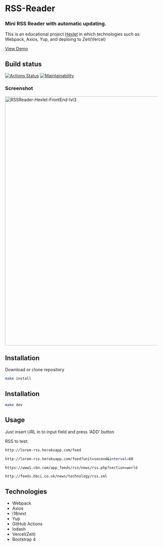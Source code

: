 # RSS-Reader

### Mini RSS Reader with automatic updating.

This is an educational project [Hexlet](https://ru.hexlet.io/pages/about?utm_source=github&utm_medium=link&utm_campaign=webpack-package) in which technologies such as: Webpack, Axios, Yup, and deploing to Zeit(Vercel)

[View Demo](https://rss-reader.voitd.now.sh)

## Build status

[![Actions Status](https://github.com/voitd/frontend-project-lvl3/workflows/rss-reader-ci/badge.svg)](https://github.com/voitd/frontend-project-lvl3/actions?query=workflow%3A"rss-reader-ci")
[![Maintainability](https://api.codeclimate.com/v1/badges/694b56fbf05eab3f9a58/maintainability)](https://codeclimate.com/github/voitd/frontend-project-lvl3/maintainability)

### Screenshot

<img width="820" alt="RSSReader-Hexlet-FrontEnd-lvl3" src="https://user-images.githubusercontent.com/60138143/85205244-c72b8700-b322-11ea-9fac-c07182271316.png">

## Installation

Download or clone repository

```bash
make install
```

## Installation

```bash
make dev
```

## Usage

Just insert URL in to input field and press 'ADD' button

RSS to test:

```bash
http://lorem-rss.herokuapp.com/feed

http://lorem-rss.herokuapp.com/feed?unit=second&interval=60

https://www1.cbn.com/app_feeds/rss/news/rss.php?section=world

http://feeds.bbci.co.uk/news/technology/rss.xml
```

## Technologies

- Webpack
- Axios
- i18next
- Yup
- GitHub Actions
- lodash
- Vercel(Zeit)
- Bootstrap 4

<!-- ## Contributing

Pull requests are welcome. For major changes, please open an issue first to discuss what you would like to change.

Please make sure to update tests as appropriate.

## License

[MIT](https://choosealicense.com/licenses/mit/) -->
